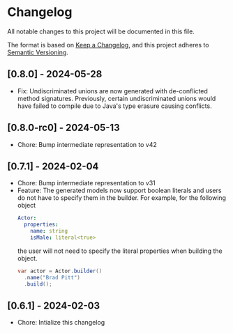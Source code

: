 # Changelog

All notable changes to this project will be documented in this file.

The format is based on [Keep a Changelog](https://keepachangelog.com/en/1.0.0/),
and this project adheres to [Semantic Versioning](https://semver.org/spec/v2.0.0.html).

## [0.8.0] - 2024-05-28

- Fix: Undiscriminated unions are now generated with de-conflicted method signatures. Previously, certain
  undiscriminated unions would have failed to compile due to Java's type erasure causing conflicts.

## [0.8.0-rc0] - 2024-05-13
- Chore: Bump intermediate representation to v42

## [0.7.1] - 2024-02-04
- Chore: Bump intermediate representation to v31
- Feature: The generated models now support boolean literals and users
  do not have to specify them in the builder.
  For example, for the following object
  ```yaml
  Actor: 
    properties: 
      name: string
      isMale: literal<true>
  ```
  the user will not need to specify the literal properties when building
  the object.
  ```java
  var actor = Actor.builder()
    .name("Brad Pitt")
    .build();

## [0.6.1] - 2024-02-03

- Chore: Intialize this changelog
